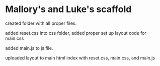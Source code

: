 # Mallory's and Luke's scaffold

created folder with all proper files.

added reset.css into css folder, added proper set up layout code for main.css

added main.js to js file.

uploaded layout to main html index with reset.css, main.css, and main.js

